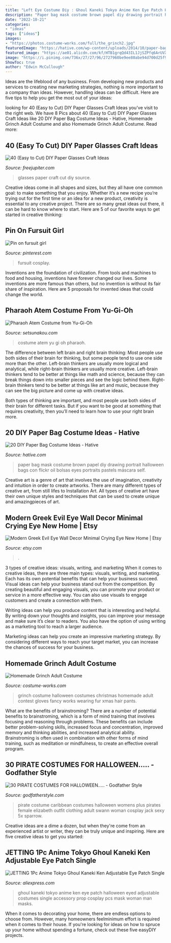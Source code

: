 ```yaml
---
title: "Left Eye Costume Diy : Ghoul Kaneki Tokyo Anime Ken Eye Patch Halloween Eyed Adjustable Costumes Single Accessory Prop Cosplay Pcs Mask Woman Man Masks"
description: "Paper bag mask costume brown papel diy drawing portrait halloween bags con flickr oil bolsas eyes portraits pastels máscara self"
date: "2022-10-21"
categories:
- "ideas"
tags: ["ideas"]
images:
- "https://photos.costume-works.com/full/the_grinch2.jpg"
featuredImage: "https://hative.com/wp-content/uploads/2014/10/paper-bag-costume-ideas/14-portrait-mask-on-brown-paper-bag.jpg"
featured_image: "https://ae01.alicdn.com/kf/HTB1grqQd43IL1JjSZPfq6ArUVXaJ/JETTING-1Pc-Anime-Tokyo-Ghoul-Kaneki-Ken-Adjustable-Eye-Patch-Single-Eyed-Halloween-Costumes-Accessory-Prop.jpg"
image: "https://i.pinimg.com/736x/27/27/96/2727960be9ee80abe94d700d25f95e78.jpg"
ShowToc: true
author: "Edwin McCullough"
---
```



Ideas are the lifeblood of any business. From developing new products and services to creating new marketing strategies, nothing is more important to a company than ideas. However, handling ideas can be difficult. Here are five tips to help you get the most out of your ideas:

	

		
looking for 40 (Easy to Cut) DIY Paper Glasses Craft Ideas you've visit to the right web. We have 8 Pics about 40 (Easy to Cut) DIY Paper Glasses Craft Ideas like 20 DIY Paper Bag Costume Ideas - Hative, Homemade Grinch Adult Costume and also Homemade Grinch Adult Costume. Read more:
		
    
## 40 (Easy To Cut) DIY Paper Glasses Craft Ideas

<img loading=lazy src="http://www.freejupiter.com/wp-content/uploads/2018/02/Paper-Glasses-Craft-Ideas5-3.jpg" onerror="this.onerror=null;this.src='https://tse2.mm.bing.net/th?id=OIP.izkzgF9JTHiVSYpHD11rngHaDs&amp;pid=15.1';" alt="40 (Easy to Cut) DIY Paper Glasses Craft Ideas">

_Source: freejupiter.com_

>glasses paper craft cut diy source. 

	

Creative ideas come in all shapes and sizes, but they all have one common goal: to make something that you enjoy. Whether it’s a new recipe you’re trying out for the first time or an idea for a new product, creativity is essential to any creative project. There are so many great ideas out there, it can be hard to know where to start. Here are 5 of our favorite ways to get started in creative thinking: 

    
## Pin On Fursuit Girl

<img loading=lazy src="https://i.pinimg.com/736x/27/27/96/2727960be9ee80abe94d700d25f95e78.jpg" onerror="this.onerror=null;this.src='https://tse2.mm.bing.net/th?id=OIP.ceahxbR-qfn8pMWrKh-dvgHaJ3&amp;pid=15.1';" alt="Pin on fursuit girl">

_Source: pinterest.com_

>fursuit cosplay. 

	

Inventions are the foundation of civilization. From tools and machines to food and housing, inventions have forever changed our lives. Some inventions are more famous than others, but no invention is without its fair share of inspiration. Here are 5 proposals for invented ideas that could change the world.

    
## Pharaoh Atem Costume From Yu-Gi-Oh

<img loading=lazy src="http://www.setsunakou.com/costume/miscvariouscostumes/anime/3/atembanner.jpg" onerror="this.onerror=null;this.src='https://tse3.mm.bing.net/th?id=OIP.DpkDpM_atIxkLaNqVy5iYAHaOR&amp;pid=15.1';" alt="Pharaoh Atem Costume from Yu-Gi-Oh">

_Source: setsunakou.com_

>costume atem yu gi oh pharaoh. 

	

The difference between left brain and right brain thinking:
Most people use both sides of their brain for thinking, but some people tend to use one side more than the other. Left-brain thinkers are usually more logical and analytical, while right-brain thinkers are usually more creative.
Left-brain thinkers tend to be better at things like math and science, because they can break things down into smaller pieces and see the logic behind them. Right-brain thinkers tend to be better at things like art and music, because they can see the big picture and come up with creative ideas.

Both types of thinking are important, and most people use both sides of their brain for different tasks. But if you want to be good at something that requires creativity, then you’ll need to learn how to use your right brain more.

    
## 20 DIY Paper Bag Costume Ideas - Hative

<img loading=lazy src="https://hative.com/wp-content/uploads/2014/10/paper-bag-costume-ideas/14-portrait-mask-on-brown-paper-bag.jpg" onerror="this.onerror=null;this.src='https://tse3.mm.bing.net/th?id=OIP.zg4FxzwIL4PrGydL9D4q1wHaLH&amp;pid=15.1';" alt="20 DIY Paper Bag Costume Ideas - Hative">

_Source: hative.com_

>paper bag mask costume brown papel diy drawing portrait halloween bags con flickr oil bolsas eyes portraits pastels máscara self. 

	

Creative art is a genre of art that involves the use of imagination, creativity and intuition in order to create artworks. There are many different types of creative art, from still lifes to Installation Art. All types of creative art have their own unique styles and techniques that can be used to create unique and amazingpieces of art.

    
## Modern Greek Evil Eye Wall Decor Minimal Crying Eye New Home | Etsy

<img loading=lazy src="https://i.etsystatic.com/14294973/r/il/1b75aa/1721875824/il_1588xN.1721875824_mv9f.jpg" onerror="this.onerror=null;this.src='https://tse4.mm.bing.net/th?id=OIP.148VuSB5UpMa6dx4x5THhQHaJ3&amp;pid=15.1';" alt="Modern Greek Evil Eye Wall Decor Minimal Crying Eye New Home | Etsy">

_Source: etsy.com_

>. 

	

3 types of creative ideas: visuals, writing, and marketing
When it comes to creative ideas, there are three main types: visuals, writing, and marketing. Each has its own potential benefits that can help your business succeed.
Visual ideas can help your business stand out from the competition. By creating beautiful and engaging visuals, you can promote your product or service in a more effective way. You can also use visuals to engage customers and create a connection with them.

Writing ideas can help you produce content that is interesting and helpful. By writing down your thoughts and insights, you can improve your message and make sure it’s clear to readers. You also have the option of using writing as a marketing tool to reach a larger audience.

Marketing ideas can help you create an impressive marketing strategy. By considering different ways to reach your target market, you can increase the chances of success for your business.

    
## Homemade Grinch Adult Costume

<img loading=lazy src="https://photos.costume-works.com/full/the_grinch2.jpg" onerror="this.onerror=null;this.src='https://tse3.mm.bing.net/th?id=OIP.Ooons1-xH9xyukUgtAhImgHaJ4&amp;pid=15.1';" alt="Homemade Grinch Adult Costume">

_Source: costume-works.com_

>grinch costume halloween costumes christmas homemade adult contest gloves fancy works wearing fur xmas hair pants. 

	

What are the benefits of brainstroming?
There are a number of potential benefits to brainstroming, which is a form of mind training that involves focusing and reasoning through problems. These benefits can include better problem-solving skills, increased focus and concentration, improved memory and thinking abilities, and increased analytical ability. Brainstroming is often used in combination with other forms of mind training, such as meditation or mindfulness, to create an effective overall program.

    
## 30 PIRATE COSTUMES FOR HALLOWEEN..... - Godfather Style

<img loading=lazy src="http://godfatherstyle.com/wp-content/uploads/2016/09/plus-size-womens-caribbean-pirate-costume..jpg" onerror="this.onerror=null;this.src='https://tse1.mm.bing.net/th?id=OIP.we1tighXcpfrQS-RUwZRiQHaKl&amp;pid=15.1';" alt="30 PIRATE COSTUMES FOR HALLOWEEN..... - Godfather Style">

_Source: godfatherstyle.com_

>pirate costume caribbean costumes halloween womens plus pirates female elizabeth outfit clothing adult swann woman cosplay jack sexy 5x sparrow. 

	

Creative ideas are a dime a dozen, but when they're come from an experienced artist or writer, they can be truly unique and inspiring. Here are five creative ideas to get you started: 

    
## JETTING 1Pc Anime Tokyo Ghoul Kaneki Ken Adjustable Eye Patch Single

<img loading=lazy src="https://ae01.alicdn.com/kf/HTB1grqQd43IL1JjSZPfq6ArUVXaJ/JETTING-1Pc-Anime-Tokyo-Ghoul-Kaneki-Ken-Adjustable-Eye-Patch-Single-Eyed-Halloween-Costumes-Accessory-Prop.jpg" onerror="this.onerror=null;this.src='https://tse3.mm.bing.net/th?id=OIP.aZwZFW2gyFY7MUWVXTsW6wHaHa&amp;pid=15.1';" alt="JETTING 1Pc Anime Tokyo Ghoul Kaneki Ken Adjustable Eye Patch Single">

_Source: aliexpress.com_

>ghoul kaneki tokyo anime ken eye patch halloween eyed adjustable costumes single accessory prop cosplay pcs mask woman man masks. 

	

When it comes to decorating your home, there are endless options to choose from. However, many homeowners feelminimum effort is required when it comes to their house. If you're looking for ideas on how to spruce up your home without spending a fortune, check out these five easyDIY projects.


